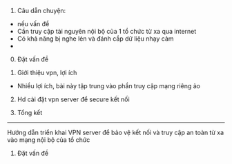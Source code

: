 1. Câu dẫn chuyện:
- nếu vấn đề
- Cần truy cập tài nguyên nội bộ của 1 tổ chức từ xa qua internet
- Có khả năng bị nghe lén và đánh cắp dữ liệu nhạy cảm 
- 




0. Đặt vấn đề

1. Giới thiệu vpn, lợi ích
- Nhiều lợi ích, bài này tập trung vào phần truy cập mạng riêng ảo


2. Hd cài đặt vpn server để secure kết nối

3. Tổng kết



-----------------
Hướng dẫn triển khai VPN server để bảo vệ kết nối và truy cập an toàn từ xa vào mạng nội bộ của tổ chức

1. Đặt vấn đề
